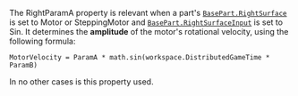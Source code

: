 The RightParamA property is relevant when a part's
[`BasePart.RightSurface`](https://create.roblox.com/docs/reference/engine/classes/BasePart#RightSurface) is set to Motor or SteppingMotor and
[`BasePart.RightSurfaceInput`](https://create.roblox.com/docs/reference/engine/classes/BasePart#RightSurfaceInput) is set to Sin. It determines the
**amplitude** of the motor's rotational velocity, using the following
formula:

`MotorVelocity = ParamA * math.sin(workspace.DistributedGameTime * ParamB)`

In no other cases is this property used.